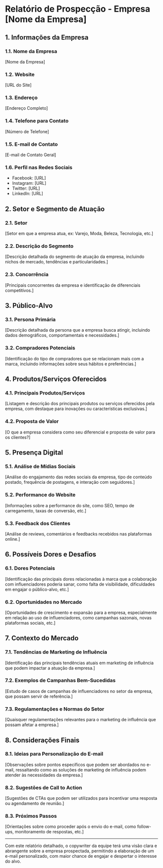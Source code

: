 # Relatório de Prospecção - Empresa [Nome da Empresa]

## 1. Informações da Empresa

### 1.1. Nome da Empresa
[Nome da Empresa]

### 1.2. Website
[URL do Site]

### 1.3. Endereço
[Endereço Completo]

### 1.4. Telefone para Contato
[Número de Telefone]

### 1.5. E-mail de Contato
[E-mail de Contato Geral]

### 1.6. Perfil nas Redes Sociais
- Facebook: [URL]
- Instagram: [URL]
- Twitter: [URL]
- LinkedIn: [URL]

## 2. Setor e Segmento de Atuação

### 2.1. Setor
[Setor em que a empresa atua, ex: Varejo, Moda, Beleza, Tecnologia, etc.]

### 2.2. Descrição do Segmento
[Descrição detalhada do segmento de atuação da empresa, incluindo nichos de mercado, tendências e particularidades.]

### 2.3. Concorrência
[Principais concorrentes da empresa e identificação de diferenciais competitivos.]

## 3. Público-Alvo

### 3.1. Persona Primária
[Descrição detalhada da persona que a empresa busca atingir, incluindo dados demográficos, comportamentais e necessidades.]

### 3.2. Compradores Potenciais
[Identificação do tipo de compradores que se relacionam mais com a marca, incluindo informações sobre seus hábitos e preferências.]

## 4. Produtos/Serviços Oferecidos

### 4.1. Principais Produtos/Serviços
[Listagem e descrição dos principais produtos ou serviços oferecidos pela empresa, com destaque para inovações ou características exclusivas.]

### 4.2. Proposta de Valor
[O que a empresa considera como seu diferencial e proposta de valor para os clientes?]

## 5. Presença Digital

### 5.1. Análise de Mídias Sociais
[Análise do engajamento das redes sociais da empresa, tipo de conteúdo postado, frequência de postagens, e interação com seguidores.]

### 5.2. Performance do Website
[Informações sobre a performance do site, como SEO, tempo de carregamento, taxas de conversão, etc.]

### 5.3. Feedback dos Clientes
[Análise de reviews, comentários e feedbacks recebidos nas plataformas online.]

## 6. Possíveis Dores e Desafios

### 6.1. Dores Potenciais
[Identificação das principais dores relacionadas à marca que a colaboração com influenciadores poderia sanar, como falta de visibilidade, dificuldades em engajar o público-alvo, etc.]

### 6.2. Oportunidades no Mercado
[Oportunidades de crescimento e expansão para a empresa, especialmente em relação ao uso de influenciadores, como campanhas sazonais, novas plataformas sociais, etc.]

## 7. Contexto do Mercado

### 7.1. Tendências de Marketing de Influência
[Identificação das principais tendências atuais em marketing de influência que podem impactar a atuação da empresa.]

### 7.2. Exemplos de Campanhas Bem-Sucedidas
[Estudo de casos de campanhas de influenciadores no setor da empresa, que possam servir de referência.]

### 7.3. Regulamentações e Normas do Setor
[Quaisquer regulamentações relevantes para o marketing de influência que possam afetar a empresa.]

## 8. Considerações Finais

### 8.1. Ideias para Personalização do E-mail
[Observações sobre pontos específicos que podem ser abordados no e-mail, ressaltando como as soluções de marketing de influência podem atender às necessidades da empresa.]

### 8.2. Sugestões de Call to Action
[Sugestões de CTAs que podem ser utilizados para incentivar uma resposta ou agendamento de reunião.]

### 8.3. Próximos Passos
[Orientações sobre como proceder após o envio do e-mail, como follow-ups, monitoramento de respostas, etc.]

---

Com este relatório detalhado, o copywriter da equipe terá uma visão clara e abrangente sobre a empresa prospectada, permitindo a elaboração de um e-mail personalizado, com maior chance de engajar e despertar o interesse do alvo.